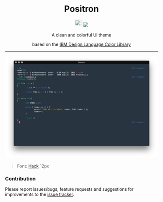 <h1 align="center">Positron</h1>

<p align="center">
  <img src="https://assets-cdn.github.com/favicon.ico" width=24 height=24/>
  <a href="https://github.com/mirkoschubert/positron-iterm2/blob/master/LICENSE.md">
    <img src="https://img.shields.io/github/license/mirkoschubert/positron-iterm2.svg" />
  </a>
</p>

<p align="center">A clean and colorful UI theme</p>
<p align="center">based on the <a href="https://github.com/IBM-Design/colors">IBM Design Language Color Library</a></p>

---

<p align="center">
  <img src="https://raw.githubusercontent.com/mirkoschubert/positron-iterm2/master/assets/scrot-positron-iterm2.png" />
  <blockquote>Font: <a href="https://github.com/source-foundry/Hack">Hack</a> 12px</blockquote>
</p>

### Contribution

Please report issues/bugs, feature requests and suggestions for improvements to the [issue tracker](https://github.com/mirkoschubert/positron-iterm2/issues). 